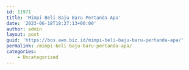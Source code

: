 ```yaml
---
id: 11971
title: 'Mimpi Beli Baju Baru Pertanda Apa'
date: '2023-06-18T18:27:13+00:00'
author: admin
layout: post
guid: 'https://bos.awn.biz.id/mimpi-beli-baju-baru-pertanda-apa/'
permalink: /mimpi-beli-baju-baru-pertanda-apa/
categories:
    - Uncategorized
---
```


